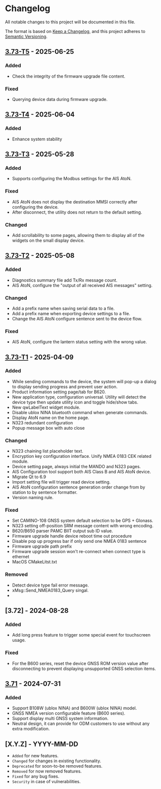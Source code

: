 # Changelog

All notable changes to this project will be documented in this file.

The format is based on [Keep a Changelog](https://keepachangelog.com/en/1.1.0/),
and this project adheres to [Semantic Versioning](https://semver.org/spec/v2.0.0.html).

## [3.73-T5](https://github.com/leslieyang-amec/xAisUtility/releases/tag/v3.73-T5) - 2025-06-25

### Added

- Check the integrity of the firmware upgrade file content.

### Fixed

- Querying device data during firmware upgrade.

## [3.73-T4](https://github.com/leslieyang-amec/xAisUtility/releases/tag/v3.73-T4) - 2025-06-04

### Added

- Enhance system stability
  
## [3.73-T3](https://github.com/leslieyang-amec/xAisUtility/releases/tag/v3.73-T3) - 2025-05-28

### Added

- Supports configuring the Modbus settings for the AIS AtoN.

### Fixed

- AIS AtoN does not display the destination MMSI correctly after configuring the device.
- After disconnect, the utility does not return to the default setting.

### Changed

- Add scrollability to some pages, allowing them to display all of the widgets on the small display device.

## [3.73-T2](https://github.com/leslieyang-amec/xAisUtility/releases/tag/v3.73-T2) - 2025-05-08

### Added

- Diagnostics summary file add Tx/Rx message count.
- AIS AtoN, configure the "output of all received AIS messages" setting.

### Changed

- Add a prefix name when saving serial data to a file.
- Add a prefix name when exporting device settings to a file.
- Change the AIS AtoN configure sentence sent to the device flow.

### Fixed

- AIS AtoN, configure the lantern status setting with the wrong value.

## [3.73-T1](https://github.com/leslieyang-amec/xAisUtility/releases/tag/v3.73-T1) - 2025-04-09

### Added

- While sending commands to the device, the system will pop-up a dialog to display  sending progress and prevent user action.
- Product information setting page/tab for B620.
- New application type, configuration universal.
  Utility will detect the device type then update utility icon and toggle hide/show tabs.
- New qwLabelText widget module.
- Disable ublox NINA bluetooth command when generate commands.
- Display AtoN name on the home page.
- N323 redundant configuration
- Popup message box with auto close

### Changed

- N323 chaining list placeholder text.
- Encryption key configuration interface. Unify NMEA 0183 CEK related module.
- Device setting page, always initial the MANDO and N323 pages.
- AIS Configuration tool support both AIS Class B and AIS AtoN device.
- Migrate Qt to 6.9
- Import setting file will trigger read device setting.
- AIS AtoN configuration sentence generation order change from by station to by sentence formatter.
- Version naming rule.

### Fixed

- Set CAMINO-108 GNSS system default selection to be GPS + Glonass.
- N323 setting off-position SRM message content with wrong encoding.
- B620/B650 parser PAMC BIIT output sub ID value. 
- Firmware upgrade handle device reboot time out procedure
- Disable pop up progress bar if only send one NMEA 0183 sentence
- Firmware upgrade path prefix
- Firmware upgrade session won't re-connect when connect type is ethernet
- MacOS CMakeLitst.txt
 
### Removed

- Detect device type fail error message.
- xMsg::Send_NMEA0183_Query singal.
- 

## [3.72] - 2024-08-28

### Added

- Add long press feature to trigger some special event for touchscreen usage.

### Fixed

- For the B600 series, reset the device GNSS ROM version value after disconnecting to prevent displaying unsupported GNSS selection items. 

## [3.71] - 2024-07-31

### Added

- Support B108W (ublox NINA) and B600W (ublox NINA) model.
- GNSS NMEA version configurable feature (B600 series).
- Support display multi GNSS system information.
- Neutral design, it can provide for ODM customers to use without any extra modification.

## [X.Y.Z] - YYYY-MM-DD

- `Added` for new features.
- `Changed` for changes in existing functionality.
- `Deprecated` for soon-to-be removed features.
- `Removed` for now removed features.
- `Fixed` for any bug fixes.
- `Security` in case of vulnerabilities.

[3.71]: https://gitlab.base.alltekmarine.com/leslieyang/aisdev/-/tags/3.71
